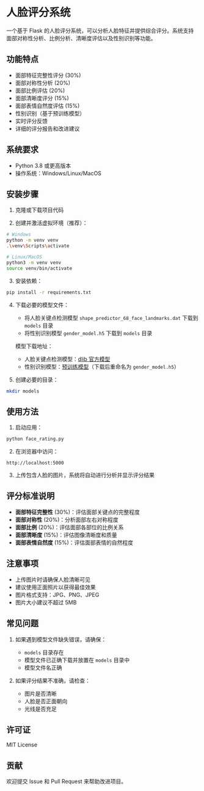 # 人脸评分系统

一个基于 Flask 的人脸评分系统，可以分析人脸特征并提供综合评分。系统支持面部对称性分析、比例分析、清晰度评估以及性别识别等功能。

## 功能特点

- 面部特征完整性评分 (30%)
- 面部对称性分析 (20%)
- 面部比例评估 (20%)
- 面部清晰度评分 (15%)
- 面部表情自然度评估 (15%)
- 性别识别（基于预训练模型）
- 实时评分反馈
- 详细的评分报告和改进建议

## 系统要求

- Python 3.8 或更高版本
- 操作系统：Windows/Linux/MacOS

## 安装步骤

1. 克隆或下载项目代码

2. 创建并激活虚拟环境（推荐）：
```bash
# Windows
python -m venv venv
.\venv\Scripts\activate

# Linux/MacOS
python3 -m venv venv
source venv/bin/activate
```

3. 安装依赖：
```bash
pip install -r requirements.txt
```

4. 下载必要的模型文件：
   - 将人脸关键点检测模型 `shape_predictor_68_face_landmarks.dat` 下载到 `models` 目录
   - 将性别识别模型 `gender_model.h5` 下载到 `models` 目录

   模型下载地址：
   - 人脸关键点检测模型：[dlib 官方模型](http://dlib.net/files/shape_predictor_68_face_landmarks.dat.bz2)
   - 性别识别模型：[预训练模型](https://github.com/arunponnusamy/cvlib/releases/download/v0.2.0/gender_detection.model)（下载后重命名为 `gender_model.h5`）

5. 创建必要的目录：
```bash
mkdir models
```

## 使用方法

1. 启动应用：
```bash
python face_rating.py
```

2. 在浏览器中访问：
```
http://localhost:5000
```

3. 上传包含人脸的图片，系统将自动进行分析并显示评分结果

## 评分标准说明

- **面部特征完整性** (30%)：评估面部关键点的完整程度
- **面部对称性** (20%)：分析面部左右对称程度
- **面部比例** (20%)：评估面部各部位的比例关系
- **面部清晰度** (15%)：评估图像清晰度和质量
- **面部表情自然度** (15%)：评估面部表情的自然程度

## 注意事项

- 上传图片时请确保人脸清晰可见
- 建议使用正面照片以获得最佳效果
- 图片格式支持：JPG、PNG、JPEG
- 图片大小建议不超过 5MB

## 常见问题

1. 如果遇到模型文件缺失错误，请确保：
   - `models` 目录存在
   - 模型文件已正确下载并放置在 `models` 目录中
   - 模型文件名正确

2. 如果评分结果不准确，请检查：
   - 图片是否清晰
   - 人脸是否正面朝向
   - 光线是否充足

## 许可证

MIT License

## 贡献

欢迎提交 Issue 和 Pull Request 来帮助改进项目。 